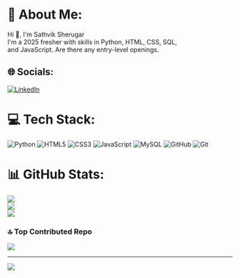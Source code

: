 # 💫 About Me:
Hi 👋, I'm Sathvik Sherugar<br> I'm a 2025 fresher with skills in Python, HTML, CSS, SQL, <br>and JavaScript. Are there any entry-level openings.


## 🌐 Socials:
[![LinkedIn](https://img.shields.io/badge/LinkedIn-%230077B5.svg?logo=linkedin&logoColor=white)](https://linkedin.com/in/Sathviksherugar) 

# 💻 Tech Stack:
![Python](https://img.shields.io/badge/python-3670A0?style=for-the-badge&logo=python&logoColor=ffdd54) ![HTML5](https://img.shields.io/badge/html5-%23E34F26.svg?style=for-the-badge&logo=html5&logoColor=white) ![CSS3](https://img.shields.io/badge/css3-%231572B6.svg?style=for-the-badge&logo=css3&logoColor=white) ![JavaScript](https://img.shields.io/badge/javascript-%23323330.svg?style=for-the-badge&logo=javascript&logoColor=%23F7DF1E) ![MySQL](https://img.shields.io/badge/mysql-4479A1.svg?style=for-the-badge&logo=mysql&logoColor=white) ![GitHub](https://img.shields.io/badge/github-%23121011.svg?style=for-the-badge&logo=github&logoColor=white) ![Git](https://img.shields.io/badge/git-%23F05033.svg?style=for-the-badge&logo=git&logoColor=white)
# 📊 GitHub Stats:
![](https://github-readme-stats.vercel.app/api?username=sathviksherugar&theme=dark&hide_border=false&include_all_commits=false&count_private=false)<br/>
![](https://nirzak-streak-stats.vercel.app/?user=sathviksherugar&theme=dark&hide_border=false)<br/>
![](https://github-readme-stats.vercel.app/api/top-langs/?username=sathviksherugar&theme=dark&hide_border=false&include_all_commits=false&count_private=false&layout=compact)

### 🔝 Top Contributed Repo
![](https://github-contributor-stats.vercel.app/api?username=sathviksherugar&limit=5&theme=dark&combine_all_yearly_contributions=true)

---
[![](https://visitcount.itsvg.in/api?id=sathviksherugar&icon=0&color=0)](https://visitcount.itsvg.in)

<!-- Proudly created with GPRM ( https://gprm.itsvg.in ) -->
